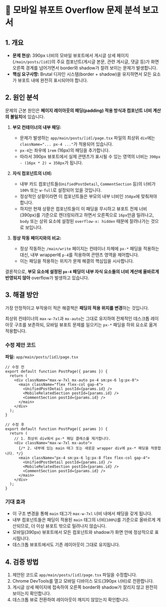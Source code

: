 # 🚨 모바일 뷰포트 Overflow 문제 분석 보고서

## 1. 개요

- **문제 현상:** 390px 너비의 모바일 뷰포트에서 게시글 상세 페이지(`/main/posts/[id]`)의 주요 컴포넌트(게시글 본문, 관련 게시글, 댓글 등)가 화면 오른쪽 경계를 넘어가면서 border와 shadow가 잘려 보이는 문제가 발생합니다.
- **핵심 요구사항:** Brutal 디자인 시스템(border + shadow)을 유지하면서 모든 요소가 뷰포트 내에 완전히 표시되어야 합니다.

## 2. 원인 분석

문제의 근본 원인은 **페이지 레이아웃의 패딩(padding) 적용 방식과 컴포넌트 너비 계산의 불일치**에 있습니다.

1.  **부모 컨테이너의 내부 패딩:**
    - 문제가 발생하는 `app/main/posts/[id]/page.tsx` 파일의 최상위 `div`에는 `className="... px-4 ..."`가 적용되어 있습니다.
    - `px-4`는 좌우에 `1rem` (16px)의 패딩을 추가합니다.
    - 따라서 390px 뷰포트에서 실제 콘텐츠가 표시될 수 있는 영역의 너비는 `390px - (16px * 2) = 358px`가 됩니다.

2.  **자식 컴포넌트의 너비:**
    - 내부 카드 컴포넌트들(`UnifiedPostDetail`, `CommentSection` 등)의 너비가 `100%` 또는 `w-full`로 설정되어 있을 것입니다.
    - 정상적인 상황이라면 이 컴포넌트들은 부모의 내부 너비인 `358px`에 맞춰져야 합니다.
    - 하지만 현재 상황은 컴포넌트들이 이 패딩을 무시하고 뷰포트 전체 너비(390px)를 기준으로 렌더링되려고 하면서 오른쪽으로 `16px`만큼 밀려나고, `body` 또는 상위 요소에 설정된 `overflow-x: hidden` 때문에 잘려나가는 것으로 보입니다.

3.  **정상 작동 페이지와의 비교:**
    - 정상 작동하는 `/main/write` 페이지는 컨테이너 자체에 `px-*` 패딩을 적용하는 대신, 내부 wrapper에 `p-4`를 적용하여 콘텐츠 영역을 제어합니다.
    - 이는 패딩을 적용하는 위치가 문제 해결의 핵심임을 시사합니다.

결론적으로, **부모 요소에 설정된 `px-4` 패딩이 내부 자식 요소들의 너비 계산에 올바르게 반영되지 않아** overflow가 발생하고 있습니다.

## 3. 해결 방안

가장 안정적이고 부작용이 적은 해결책은 **패딩의 적용 위치를 변경**하는 것입니다.

최상위 컨테이너의 `max-w-7xl`과 `mx-auto`는 그대로 유지하여 전체적인 데스크톱 레이아웃 구조를 보존하되, 모바일 뷰포트 문제를 일으키는 `px-*` 패딩을 하위 요소로 옮겨 적용합니다.

### 수정 제안 코드

**파일:** `app/main/posts/[id]/page.tsx`

```tsx
// 수정 전
export default function PostPage({ params }) {
  return (
    <div className="max-w-7xl mx-auto px-4 sm:px-6 lg:px-8">
      <main className="flex flex-col gap-4">
        <UnifiedPostDetail postId={params.id} />
        <MobileRelatedSection postId={params.id} />
        <CommentSection postId={params.id} />
      </main>
    </div>
  );
}
```

```tsx
// 수정 후
export default function PostPage({ params }) {
  return (
    // 1. 최상위 div에서 px-* 패딩 클래스를 제거합니다.
    <div className="max-w-7xl mx-auto">
      {/* 2. 내부에 있는 main 태그 또는 새로운 wrapper div에 px-* 패딩을 적용합니다. */}
      <main className="px-4 sm:px-6 lg:px-8 flex flex-col gap-4">
        <UnifiedPostDetail postId={params.id} />
        <MobileRelatedSection postId={params.id} />
        <CommentSection postId={params.id} />
      </main>
    </div>
  );
}
```

### 기대 효과

- 이 구조 변경을 통해 `main` 태그가 `max-w-7xl` 너비 내에서 패딩을 갖게 됩니다.
- 내부 컴포넌트들은 패딩이 적용된 `main` 태그의 너비(`100%`)를 기준으로 올바르게 계산되므로, 더 이상 뷰포트 밖으로 밀려나지 않습니다.
- 모바일(390px) 뷰포트에서 모든 컴포넌트와 shadow가 화면 안에 정상적으로 표시됩니다.
- 데스크톱 뷰포트에서도 기존 레이아웃이 그대로 유지됩니다.

## 4. 검증 방법

1.  제안된 코드로 `app/main/posts/[id]/page.tsx` 파일을 수정합니다.
2.  Chrome DevTools를 열고 모바일 디바이스 모드(390px 너비)로 전환합니다.
3.  게시글 상세 페이지에 접속하여 오른쪽 border와 shadow가 잘리지 않고 완전히 보이는지 확인합니다.
4.  데스크톱 뷰로 전환하여 레이아웃이 깨지지 않았는지 확인합니다.
